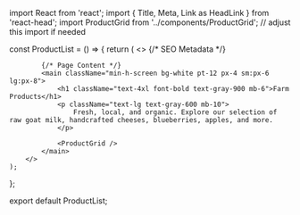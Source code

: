 import React from 'react';
import { Title, Meta, Link as HeadLink } from 'react-head';
import ProductGrid from '../components/ProductGrid'; // adjust this import if needed

const ProductList = () => {
	return (
		<>
			{/* SEO Metadata */}
			<Title>Our Farm Products | Blueberry Dairy</Title>
			<Meta name="description" content="Browse organic farm products including raw goat milk, cheese, yogurt, apples, blueberries, and more from Blueberry Dairy." />
			<HeadLink rel="canonical" href="https://blueberrydairy.com/products" />

			{/* Page Content */}
			<main className="min-h-screen bg-white pt-12 px-4 sm:px-6 lg:px-8">
				<h1 className="text-4xl font-bold text-gray-900 mb-6">Farm Products</h1>
				<p className="text-lg text-gray-600 mb-10">
					Fresh, local, and organic. Explore our selection of raw goat milk, handcrafted cheeses, blueberries, apples, and more.
				</p>

				<ProductGrid />
			</main>
		</>
	);
};

export default ProductList;
